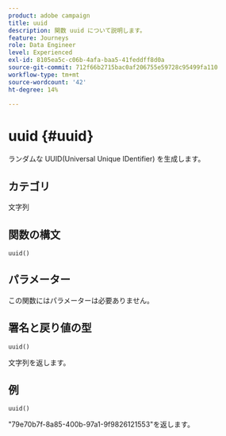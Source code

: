 ```yaml
---
product: adobe campaign
title: uuid
description: 関数 uuid について説明します。
feature: Journeys
role: Data Engineer
level: Experienced
exl-id: 8105ea5c-c06b-4afa-baa5-41feddff8d0a
source-git-commit: 712f66b2715bac0af206755e59728c95499fa110
workflow-type: tm+mt
source-wordcount: '42'
ht-degree: 14%

---
```


# uuid {#uuid}

ランダムな UUID(Universal Unique IDentifier) を生成します。

## カテゴリ

文字列

## 関数の構文

`uuid()`

## パラメーター

この関数にはパラメーターは必要ありません。

## 署名と戻り値の型

`uuid()`

文字列を返します。

## 例

`uuid()`

&quot;79e70b7f-8a85-400b-97a1-9f9826121553&quot;を返します。

